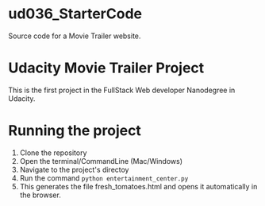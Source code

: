# ud036_StarterCode
Source code for a Movie Trailer website.

# Udacity Movie Trailer Project
This is the first project in the FullStack Web developer Nanodegree in Udacity.

# Running the project
1. Clone the repository
2. Open the terminal/CommandLine (Mac/Windows)
3. Navigate to the project's directoy
4. Run the command ```python entertainment_center.py```
5. This generates the file fresh_tomatoes.html and opens it automatically in the browser.

